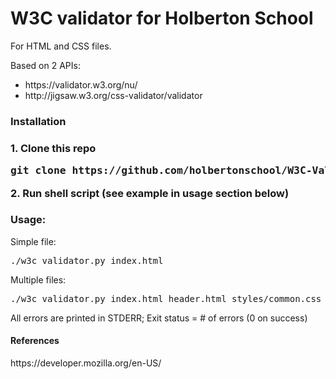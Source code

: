 <h1>W3C validator for Holberton School</h1>
<p>For HTML and CSS files.

Based on 2 APIs:</p>
<ul>
<li>https://validator.w3.org/nu/</li>
<li>http://jigsaw.w3.org/css-validator/validator</li>
</ul>
<h3>Installation<h3>
1. Clone this repo
<pre>git clone https://github.com/holbertonschool/W3C-Validator.git</pre>
2. Run shell script (see example in usage section below)

<h3>Usage:</h3>
Simple file:

<pre>./w3c_validator.py index.html</pre>
Multiple files:

<pre>./w3c_validator.py index.html header.html styles/common.css</pre>
All errors are printed in STDERR; Exit status = # of errors (0 on success)

<h4>References</h4>
https://developer.mozilla.org/en-US/
